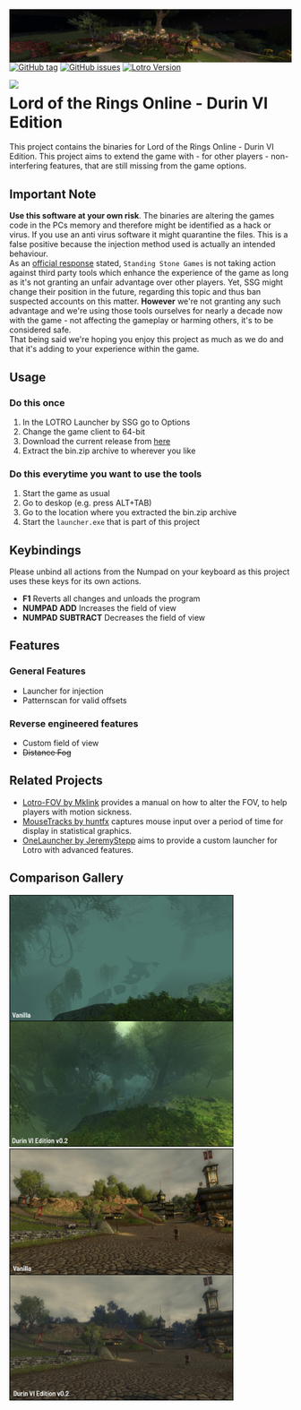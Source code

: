 <img align="left" width="1000px" src="screens/fov75.jpg" />

[![GitHub tag][shield_release]](https://github.com/DurinHacks/durinvi/releases)
[![GitHub issues][shield_issue]](https://github.com/DurinHacks/durinvi/issues)
[![Lotro Version][shield_version]](https://www.lotro.com/en/content/update-2902-release-notes)

<img align="left" width="54px" src="screens/appicon.ico" />

# Lord of the Rings Online - Durin VI Edition

This project contains the binaries for Lord of the Rings Online - Durin VI Edition. This project aims to extend the game with - for other players - non-interfering features, that are still missing from the game options.
## Important Note
**Use this software at your own risk**. The binaries are altering the games code in the PCs memory and therefore might be identified as a hack or virus. If you use an anti virus software it might quarantine the files. This is a false positive because the injection method used is actually an intended behaviour.<br>
As an [official response](https://www.lotro.com/forums/showthread.php?684404-motion-sickness-FOV-and-a-question-for-SSG&p=8045778#post8045778) stated, `Standing Stone Games` is not taking action against third party tools which enhance the experience of the game as long as it's not granting an unfair advantage over other players.
Yet, SSG might change their position in the future, regarding this topic and thus ban suspected accounts on this matter. **However** we're not granting any such advantage and we're using those tools ourselves for nearly a decade now with the game - not affecting the gameplay or harming others, it's to be considered safe.<br>
That being said we're hoping you enjoy this project as much as we do and that it's adding to your experience within the game.

## Usage
### Do this once

1. In the LOTRO Launcher by SSG go to Options
2. Change the game client to 64-bit
3. Download the current release from [here](https://github.com/DurinHacks/durinvi/releases)
4. Extract the bin.zip archive to wherever you like

### Do this everytime you want to use the tools

1. Start the game as usual
2. Go to deskop (e.g. press ALT+TAB)
3. Go to the location where you extracted the bin.zip archive
4. Start the `launcher.exe` that is part of this project

## Keybindings
Please unbind all actions from the Numpad on your keyboard as this project uses these keys for its own actions.

* **F1** Reverts all changes and unloads the program
* **NUMPAD ADD** Increases the field of view
* **NUMPAD SUBTRACT** Decreases the field of view

## Features
### General Features

* Launcher for injection
* Patternscan for valid offsets

### Reverse engineered features
* Custom field of view
* ~~Distance Fog~~

## Related Projects

* [Lotro-FOV by Mklink](https://github.com/mklinik/lotro-fov) provides a manual on how to alter the FOV, to help players with motion sickness.
* [MouseTracks by huntfx](https://github.com/huntfx/MouseTracks/) captures mouse input over a period of time for display in statistical graphics.
* [OneLauncher by JeremyStepp](https://github.com/JeremyStepp/OneLauncher) aims to provide a custom launcher for Lotro with advanced features.

## Comparison Gallery

<img width="400px" src="screens/comparison01.jpg" /><img width="400px" src="screens/comparison02.jpg" />

[shield_release]: https://img.shields.io/github/v/release/DurinHacks/durinvi?color=darklime&include_prereleases&style=for-the-badge
[shield_issue]: https://img.shields.io/github/issues-raw/DurinHacks/durinvi?style=for-the-badge
[shield_version]: https://img.shields.io/badge/Tested%20with-Lotro%20Update%2033.1.1-red?style=for-the-badge
